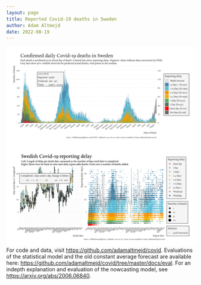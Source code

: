 ```yaml
---
layout: page
title: Reported Covid-19 deaths in Sweden
author: Adam Altmejd
date: 2022-08-19
---
```


![Graph of Swedish Covid-19 deaths with reporting delay.](deaths_lag_sweden_2022-08-19.png "Swedish Covid-19 deaths.")
![Graph of Swedish Covid-19 reporting delay in daily deaths.](lag_trend_sweden_2022-08-19.png "Trend in Swedish Covid-19 mortality reporting delay.")
For code and data, visit <https://github.com/adamaltmejd/covid>.
Evaluations of the statistical model and the old constant average forecast are available here: <https://github.com/adamaltmejd/covid/tree/master/docs/eval>.
For an indepth explanation and evaluation of the nowcasting model, see <https://arxiv.org/abs/2006.06840>.
